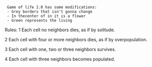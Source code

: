      Game of life 2.0 has some modifications:
     - Grey borders that isn't gonna change
     - In thecenter of in it is a flower
     - Green represents the living 
     
Rules:
 1 Each cell no neighbors dies, as if by solitude.

 2 Each cell with four or more neighbors dies, as if by overpopulation.
 
 3 Each cell with one, two or three neighbors survives.
 
 4  Each cell with three neighbors becomes populated.
